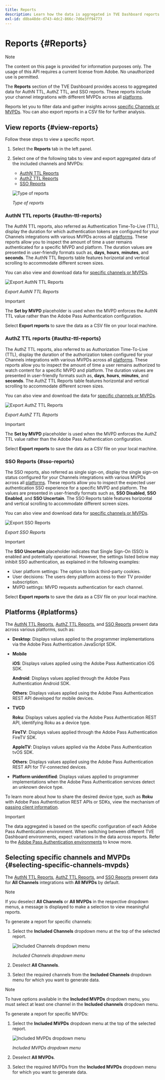 ```yaml
---
title: Reports
description: Learn how the data is aggregated in TVE Dashboard reports.
exl-id: d8ba48de-d743-4dc2-866c-7d6e3ff94773
---
```

# Reports {#Reports}

>[!NOTE]
>
>The content on this page is provided for information purposes only. The usage of this API requires a current license from Adobe. No unauthorized use is permitted.

The **Reports** section of the TVE Dashboard provides access to aggregated data for AuthN TTL, AuthZ TTL, and SSO reports. These reports include your channel integrations with different MVPDs across all [platforms](#platforms).

Reports let you to filter data and gather insights across [specific Channels or MVPDs](#selecting-specific-channels-mvpds). You can also export reports in a CSV file for further analysis.

## View reports {#view-reports}

Follow these steps to view a specific report.

1. Select the **Reports** tab in the left panel.
1. Select one of the following tabs to view and export aggregated data of the included channels and MVPDs:
   * [AuthN TTL Reports](#authn-ttl-reports)
   * [AuthZ TTL Reports](#authz-ttl-reports)
   * [SSO Reports](#sso-reports)

   ![Type of reports](../assets/tve-dashboard/new-tve-dashboard/reports/reports-tabs-view.png)

   *Type of reports*

### AuthN TTL reports {#authn-ttl-reports}

The AuthN TTL reports, also referred as Authentication Time-To-Live (TTL), display the duration for which authentication tokens are configured for your Channels integrations with various MVPDs across all [platforms](#platforms). These reports allow you to inspect the amount of time a user remains authenticated for a specific MVPD and platform. The duration values are presented in user-friendly formats such as, **days**, **hours**, **minutes**, and **seconds**. The AuthN TTL Reports table features horizontal and vertical scrolling to accommodate different screen sizes.

You can also view and download data for [specific channels or MVPDs](#selecting-specific-channels-mvpds).

![Export AuthN TTL Reports](../assets/tve-dashboard/new-tve-dashboard/reports/reports-authn-ttl-export-button.png)

*Export AuthN TTL Reports*

>[!IMPORTANT]
>
> The **Set by MVPD** placeholder is used when the MVPD enforces the AuthN TTL value rather than the Adobe Pass Authentication configuration.

Select **Export reports** to save the data as a CSV file on your local machine.

### AuthZ TTL reports {#authz-ttl-reports}

The AuthZ TTL reports, also referred to as Authorization Time-To-Live (TTL), display the duration of the authorization token configured for your Channels integrations with various MVPDs across all [platforms](#platforms). These reports allow you to inspect the amount of time a user remains authorized to watch content for a specific MVPD and platform. The duration values are presented in user-friendly formats such as, **days**, **hours**, **minutes**, and **seconds**. The AuthZ TTL Reports table features horizontal and vertical scrolling to accommodate different screen sizes.

You can also view and download the data for [specific channels or MVPDs](#selecting-specific-channels-mvpds).

![Export AuthZ TTL Reports](../assets/tve-dashboard/new-tve-dashboard/reports/reports-authz-ttl-export-button.png)

*Export AuthZ TTL Reports*

>[!IMPORTANT]
>
> The **Set by MVPD** placeholder is used when the MVPD enforces the AuthZ TTL value rather than the Adobe Pass Authentication configuration.

Select **Export reports** to save the data as a CSV file on your local machine. 

### SSO Reports {#sso-reports}

The SSO reports, also referred as single sign-on, display the single sign-on status configured for your Channels integrations with various MVPDs across all [platforms](#platforms). These reports allow you to inspect the expected user authentication SSO experience for a specific MVPD and platform. The values are presented in user-friendly formats such as, **SSO Disabled**, **SSO Enabled**, and **SSO Uncertain**. The SSO Reports table features horizontal and vertical scrolling to accommodate different screen sizes.

You can also view and download data for [specific channels or MVPDs](#selecting-specific-channels-mvpds).

![Export SSO Reports](../assets/tve-dashboard/new-tve-dashboard/reports/reports-sso-export-button.png)

*Export SSO Reports*

>[!IMPORTANT]
>
> The **SSO Uncertain** placeholder indicates that Single Sign-On (SSO) is enabled and potentially operational. However, the settings listed below may inhibit SSO authentication, as explained in the following examples:
>
> * User platform settings: The option to block third-party cookies.
> * User decisions: The users deny platform access to their TV provider subscription.
> * MVPD settings: MVPD requests authentication for each channel.

Select **Export reports** to save the data as a CSV file on your local machine.

## Platforms {#platforms}

The [AuthN TTL Reports](#authn-ttl-reports), [AuthZ TTL Reports](#authz-ttl-reports), and [SSO Reports](#sso-reports) present data across various platforms, such as:

* **Desktop**: Displays values applied to the programmer implementations via the Adobe Pass Authentication JavaScript SDK.

* **Mobile** 

   **iOS**: Displays values applied using the Adobe Pass Authentication iOS SDK.

   **Android**: Displays values applied through the Adobe Pass Authentication Android SDK.

   **Others**: Displays values applied using the Adobe Pass Authentication REST API developed for mobile devices.

* **TVCD**

   **Roku**: Displays values applied via the Adobe Pass Authentication REST API, identifying Roku as a device type.

   **FireTV**: Displays values applied through the Adobe Pass Authentication FireTV SDK.

   **AppleTV**: Displays values applied via the Adobe Pass Authentication tvOS SDK.

   **Others**: Displays values applied using the Adobe Pass Authentication REST API for TV-connected devices.

* **Platform unidentified**: Displays values applied to programmer implementations when the Adobe Pass Authentication services detect an unknown device type.

To learn more about how to share the desired device type, such as **Roku** with Adobe Pass Authentication REST APIs or SDKs, view the mechanism of [passing client information](/help/authentication/integration-guide-programmers/legacy/client-information/passing-client-information-device-connection-and-application.md).

>[!IMPORTANT]
>
> The data aggregated is based on the specific configuration of each Adobe Pass Authentication environment. When switching between different TVE Dashboard environments, expect variations in the data across reports. Refer to the [Adobe Pass Authentication environments](/help/authentication/user-guide-tve-dashboard/tve-dashboard-environments.md) to know more. 

## Selecting specific channels and MVPDs {#selecting-specific-channels-mvpds} 

The [AuthN TTL Reports](#authn-ttl-reports), [AuthZ TTL Reports](#authz-ttl-reports), and [SSO Reports](#sso-reports) present data for **All Channels** integrations with **All MVPDs** by default.

>[!NOTE]
>
> If you deselect **All Channels** or **All MVPDs** in the respective dropdown menus, a message is displayed to make a selection to view meaningful reports.

To generate a report for specific channels:

1. Select the **Included Channels** dropdown menu at the top of the selected report.

   ![Included Channels dropdown menu](../assets/tve-dashboard/new-tve-dashboard/reports/reports-included-channels-menu.png)

   *Included Channels dropdown menu*

1. Deselect **All Channels**.

1. Select the required channels from the **Included Channels** dropdown menu for which you want to generate data.

>[!NOTE]
>
> To have options available in the **Included MVPDs** dropdown menu, you must select at least one channel in the **Included channels** dropdown menu.

To generate a report for specific MVPDs:

1. Select the **Included MVPDs** dropdown menu at the top of the selected report.

   ![Included MVPDs dropdown menu](../assets/tve-dashboard/new-tve-dashboard/reports/reports-included-mvpds-menu.png)

   *Included MVPDs dropdown menu*

1. Deselect **All MVPDs**.

1. Select the required MVPDs from the **Included MVPDs** dropdown menu for which you want to generate data.
